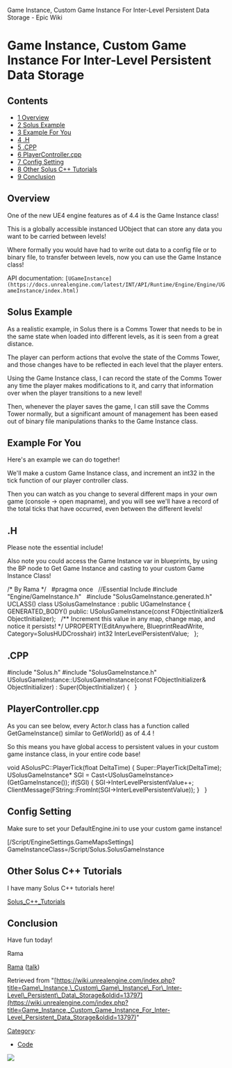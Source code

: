 Game Instance, Custom Game Instance For Inter-Level Persistent Data Storage - Epic Wiki                    

Game Instance, Custom Game Instance For Inter-Level Persistent Data Storage
===========================================================================

Contents
--------

*   [1 Overview](#Overview)
*   [2 Solus Example](#Solus_Example)
*   [3 Example For You](#Example_For_You)
*   [4 .H](#.H)
*   [5 .CPP](#.CPP)
*   [6 PlayerController.cpp](#PlayerController.cpp)
*   [7 Config Setting](#Config_Setting)
*   [8 Other Solus C++ Tutorials](#Other_Solus_C.2B.2B_Tutorials)
*   [9 Conclusion](#Conclusion)

Overview
--------

One of the new UE4 engine features as of 4.4 is the Game Instance class!

This is a globally accessible instanced UObject that can store any data you want to be carried between levels!

Where formally you would have had to write out data to a config file or to binary file, to transfer between levels, now you can use the Game Instance class!

API documentation: `[UGameInstance](https://docs.unrealengine.com/latest/INT/API/Runtime/Engine/Engine/UGameInstance/index.html)`

Solus Example
-------------

As a realistic example, in Solus there is a Comms Tower that needs to be in the same state when loaded into different levels, as it is seen from a great distance.

The player can perform actions that evolve the state of the Comms Tower, and those changes have to be reflected in each level that the player enters.

Using the Game Instance class, I can record the state of the Comms Tower any time the player makes modifications to it, and carry that information over when the player transitions to a new level!

Then, whenever the player saves the game, I can still save the Comms Tower normally, but a significant amount of management has been eased out of binary file manipulations thanks to the Game Instance class.

Example For You
---------------

Here's an example we can do together!

We'll make a custom Game Instance class, and increment an int32 in the tick function of our player controller class.

Then you can watch as you change to several different maps in your own game (console -> open mapname), and you will see we'll have a record of the total ticks that have occurred, even between the different levels!

.H
--

Please note the essential include!

Also note you could access the Game Instance var in blueprints, by using the BP node to Get Game Instance and casting to your custom Game Instance Class!

/\*
	By Rama
\*/
 
#pragma once
 
//Essential Include
#include "Engine/GameInstance.h" 
 
#include "SolusGameInstance.generated.h"
 
UCLASS()
class USolusGameInstance : public UGameInstance
{
	GENERATED\_BODY()
public:
     USolusGameInstance(const FObjectInitializer& ObjectInitializer);
 
	/\*\* Increment this value in any map, change map, and notice it persists! \*/
	UPROPERTY(EditAnywhere, BlueprintReadWrite, Category\=SolusHUDCrosshair)
	int32 InterLevelPersistentValue; 
 
};

.CPP
----

#include "Solus.h"
#include "SolusGameInstance.h"
 
USolusGameInstance::USolusGameInstance(const FObjectInitializer& ObjectInitializer)
	: Super(ObjectInitializer)
{
 
}

PlayerController.cpp
--------------------

As you can see below, every Actor.h class has a function called GetGameInstance() similar to GetWorld() as of 4.4 !

So this means you have global access to persistent values in your custom game instance class, in your entire code base!

void ASolusPC::PlayerTick(float DeltaTime)
{
	Super::PlayerTick(DeltaTime);
 
	USolusGameInstance\* SGI \= Cast<USolusGameInstance\>(GetGameInstance());
	if(SGI)
	{ 
		SGI\-\>InterLevelPersistentValue++;
		ClientMessage(FString::FromInt(SGI\-\>InterLevelPersistentValue));
	}
 
}

Config Setting
--------------

Make sure to set your DefaultEngine.ini to use your custom game instance!

\[/Script/EngineSettings.GameMapsSettings\]
GameInstanceClass\=/Script/Solus.SolusGameInstance

Other Solus C++ Tutorials
-------------------------

I have many Solus C++ tutorials here!

[Solus\_C++\_Tutorials](/Solus_C%2B%2B_Tutorials "Solus C++ Tutorials")

Conclusion
----------

Have fun today!

Rama

[Rama](/User:Rama "User:Rama") ([talk](/User_talk:Rama "User talk:Rama"))

Retrieved from "[https://wiki.unrealengine.com/index.php?title=Game\_Instance,\_Custom\_Game\_Instance\_For\_Inter-Level\_Persistent\_Data\_Storage&oldid=13797](https://wiki.unrealengine.com/index.php?title=Game_Instance,_Custom_Game_Instance_For_Inter-Level_Persistent_Data_Storage&oldid=13797)"

[Category](/Special:Categories "Special:Categories"):

*   [Code](/Category:Code "Category:Code")

  ![](https://tracking.unrealengine.com/track.png)